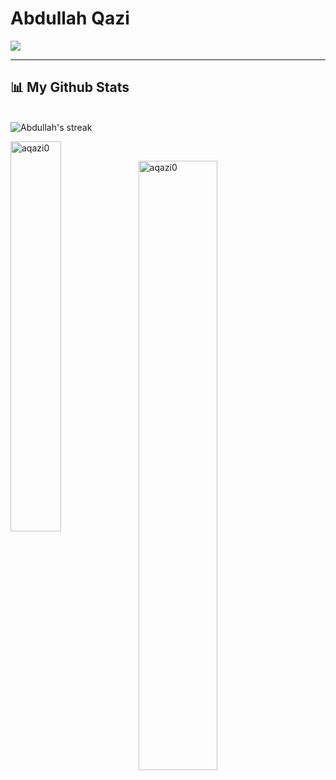 # Abdullah Qazi

![](https://visitor-badge.glitch.me/badge?page_id=aqazi0)

---
## 📊 My Github Stats
<br/>

  <img title="🔥 Get streak stats for your profile at git.io/streak-stats" alt="Abdullah's streak" src="https://github-readme-streak-stats.herokuapp.com/?user=aqazi0&theme=black-ice&hide_border=true&stroke=0000&background=060A0CD0"/>
  <br/>
<p>
    <img align="left" src="https://github-readme-stats.vercel.app/api/top-langs?username=aqazi0&show_icons=true&theme=dark&locale=en&layout=compact" width="40%"  alt="aqazi0" />
</p>
<br/>
<p>
    <img align="center" src="https://github-readme-stats.vercel.app/api?username=aqazi0&show_icons=true&theme=dark&locale=en" width="50%" alt="aqazi0" />
</p>

[instagram]: https://instagram.com/abdullah_qazi_
[linkedin]: https://www.linkedin.com/in/
